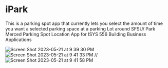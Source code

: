 # iPark
This is a parking spot app that currently lets you select the amount of time you want a selected parking space at a parking Lot around SFSU/ Park Merced
Parking Spot Location App for ISYS 556 Building Business Applications


![Screen Shot 2023-05-21 at 9 39 30 PM](https://github.com/petermvgz/iParkApp-master/assets/109552816/4de33641-1a24-4453-a379-2f8e61e668ef)
![Screen Shot 2023-05-21 at 9 41 33 PM](https://github.com/petermvgz/iParkApp-master/assets/109552816/c6445132-af0b-4f12-889e-91e95d6e80fa)
//
![Screen Shot 2023-05-21 at 9 41 58 PM](https://github.com/petermvgz/iParkApp-master/assets/109552816/9799e7e9-d29f-43df-be6f-c8621ea5b3c1)
